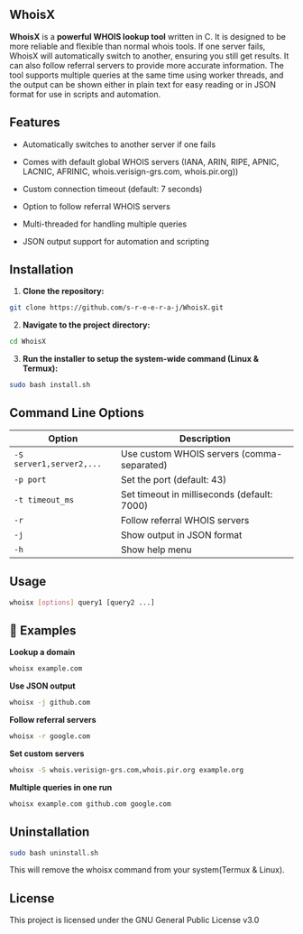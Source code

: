 ## WhoisX

**WhoisX** is a **powerful WHOIS lookup tool** written in C. It is designed to be more reliable and flexible than normal whois tools. If one server fails, WhoisX will automatically switch to another, ensuring you still get results. It can also follow referral servers to provide more accurate information. The tool supports multiple queries at the same time using worker threads, and the output can be shown either in plain text for easy reading or in JSON format for use in scripts and automation.

## Features

- Automatically switches to another server if one fails

- Comes with default global WHOIS servers (IANA, ARIN, RIPE, APNIC, LACNIC, AFRINIC, whois.verisign-grs.com, whois.pir.org))

- Custom connection timeout (default: 7 seconds)

- Option to follow referral WHOIS servers

- Multi-threaded for handling multiple queries

- JSON output support for automation and scripting

## Installation

1. **Clone the repository:**
```bash
git clone https://github.com/s-r-e-e-r-a-j/WhoisX.git
```
2. **Navigate to the project directory:**
```bash
cd WhoisX
```
3. **Run the installer to setup the system-wide command (Linux & Termux):**
```bash
sudo bash install.sh
```

## Command Line Options  

| Option                  | Description                                   |
|-------------------------|-----------------------------------------------|
| `-S server1,server2,...`| Use custom WHOIS servers (comma-separated)    |
| `-p port`               | Set the port (default: 43)                    |
| `-t timeout_ms`         | Set timeout in milliseconds (default: 7000)   |
| `-r`                    | Follow referral WHOIS servers                 |
| `-j`                    | Show output in JSON format                    |
| `-h`                    | Show help menu                                |


##  Usage  

```bash
whoisx [options] query1 [query2 ...]
```

## 📌 Examples  

**Lookup a domain**  
```bash
whoisx example.com
```

**Use JSON output**
```bash
whoisx -j github.com
```

**Follow referral servers**
```bash
whoisx -r google.com
```

**Set custom servers**
```bash
whoisx -S whois.verisign-grs.com,whois.pir.org example.org
```

**Multiple queries in one run**
```bash
whoisx example.com github.com google.com
```

## Uninstallation
```bash
sudo bash uninstall.sh
```
This will remove the whoisx command from your system(Termux & Linux).

## License
This project is licensed under the GNU General Public License v3.0
